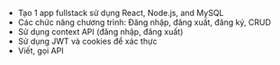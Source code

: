 - Tạo 1 app fullstack sử dụng React, Node.js, and MySQL 
- Các chức năng chương trình:
Đăng nhập, đăng xuất, đăng ký, CRUD
- Sử dụng context API (đăng nhập, đăng xuất)
- Sử dụng JWT và cookies để xác thực
- Viết, gọi API

